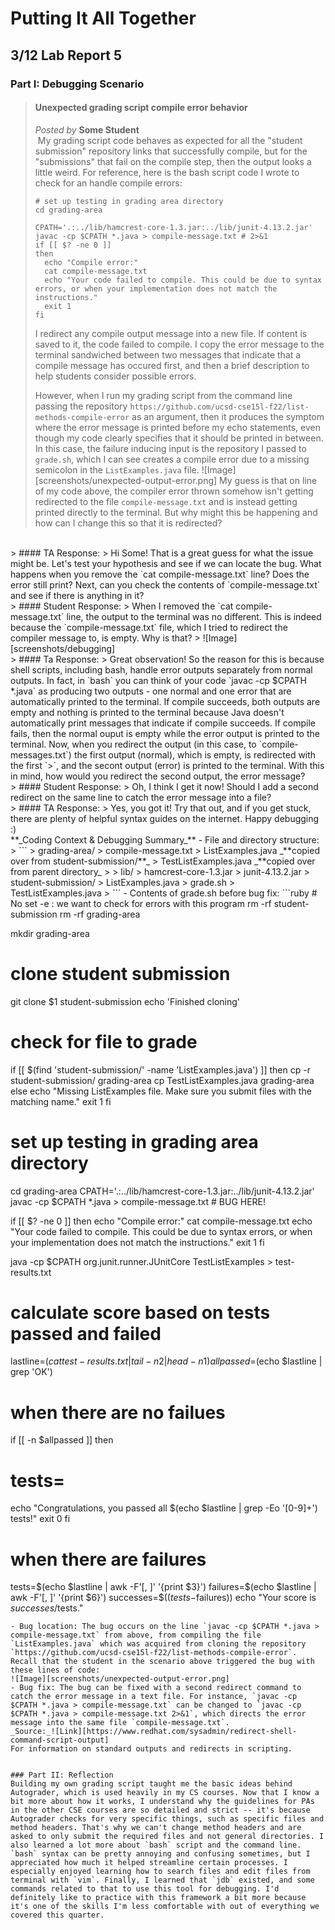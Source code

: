 # Putting It All Together
## 3/12 Lab Report 5
### Part I: Debugging Scenario

> #### Unexpected grading script compile error behavior
> _Posted by_ **Some Student**  
> &nbsp;My grading script code behaves as expected for all the "student submission" repository links that successfully compile, but for the "submissions" that fail on the compile step, then the output looks a little weird. For reference, here is the bash script code I wrote to check for an handle compile errors:
> ```
> # set up testing in grading area directory
> cd grading-area
>
> CPATH='.:../lib/hamcrest-core-1.3.jar:../lib/junit-4.13.2.jar'
> javac -cp $CPATH *.java > compile-message.txt # 2>&1
> if [[ $? -ne 0 ]]
> then
>   echo "Compile error:"
>   cat compile-message.txt
>   echo "Your code failed to compile. This could be due to syntax errors, or when your implementation does not match the instructions."
>   exit 1
> fi
> ```
> I redirect any compile output message into a new file. If content is saved to it, the code failed to compile. I copy the error message to the terminal sandwiched between two messages that indicate that a compile message has occured first, and then a brief description to help students consider possible errors.
>
> However, when I run my grading script from the command line passing the repository `https://github.com/ucsd-cse15l-f22/list-methods-compile-error` as an argument, then it produces the symptom where the error message is printed before my echo statements, even though my code clearly specifies that it should be printed in between. In this case, the failure inducing input is the repository I passed to `grade.sh`, which I can see creates a compile error due to a missing semicolon in the `ListExamples.java` file.
> ![Image][screenshots/unexpected-output-error.png]
> My guess is that on line of my code above, the compiler error thrown somehow isn't getting redirected to the file `compile-message.txt` and is instead getting printed directly to the terminal. But why might this be happening and how can I change this so that it is redirected?
<br/>
> #### TA Response:
> Hi Some! That is a great guess for what the issue might be. Let's test your hypothesis and see if we can locate the bug. What happens when you remove the `cat compile-message.txt` line? Does the error still print? Next, can you check the contents of `compile-message.txt` and see if there is anything in it?  
<br/>
> #### Student Response:
> When I removed the `cat compile-message.txt` line, the output to the terminal was no different. This is indeed because the `compile-message.txt` file, which I tried to redirect the compiler message to, is empty. Why is that?
> ![Image][screenshots/debugging]
<br/>
> #### Ta Response:
> Great observation! So the reason for this is because shell scripts, including bash, handle error outputs separately from normal outputs. In fact, in `bash` you can think of your code `javac -cp $CPATH *.java` as producing two outputs - one normal and one error that are automatically printed to the terminal. If compile succeeds, both outputs are empty and nothing is printed to the terminal because Java doesn't automatically print messages that indicate if compile succeeds. If compile fails, then the normal ouput is empty while the error output is printed to the terminal. Now, when you redirect the output (in this case, to `compile-messages.txt`) the first output (normal), which is empty, is redirected with the first `>`, and the secont output (error) is printed to the terminal. With this in mind, how would you redirect the second output, the error message?
<br/>
> #### Student Response:
> Oh, I think I get it now! Should I add a second redirect on the same line to catch the error message into a file?
<br/>
> #### TA Response:
> Yes, you got it! Try that out, and if you get stuck, there are plenty of helpful syntax guides on the internet. Happy debugging :)  
<br/>
**_Coding Context & Debugging Summary_**
- File and directory structure:
  > ```
  > grading-area/
  >    compile-message.txt
  >    ListExamples.java        _**copied over from student-submission/**_
  >    TestListExamples.java    _**copied over from parent directory_
  > 
  > lib/
  >     hamcrest-core-1.3.jar
  >     junit-4.13.2.jar
  > student-submission/
  >     ListExamples.java
  > grade.sh
  > TestListExamples.java
  > ```
- Contents of grade.sh before bug fix:
  ```ruby
  # No set -e : we want to check for errors with this program
  rm -rf student-submission
  rm -rf grading-area
  
  mkdir grading-area

  # clone student submission
  git clone $1 student-submission
  echo 'Finished cloning'

  # check for file to grade
  if [[ $(find 'student-submission/' -name 'ListExamples.java') ]]
  then
   cp -r student-submission/ grading-area
   cp TestListExamples.java grading-area
  else
   echo "Missing ListExamples file. Make sure you submit files with the matching name."
   exit 1
  fi

  # set up testing in grading area directory
  cd grading-area
  CPATH='.:../lib/hamcrest-core-1.3.jar:../lib/junit-4.13.2.jar'
  javac -cp $CPATH *.java > compile-message.txt # BUG HERE!
  
  if [[ $? -ne 0 ]]
  then
    echo "Compile error:"
    cat compile-message.txt
    echo "Your code failed to compile. This could be due to syntax errors, or when your implementation does not match the instructions."
    exit 1
  fi

  java -cp $CPATH org.junit.runner.JUnitCore TestListExamples > test-results.txt

  # calculate score based on tests passed and failed
  lastline=$(cat test-results.txt | tail -n 2|head -n 1)
  allpassed=$(echo $lastline | grep 'OK')
  # when there are no failues
  if [[ -n $allpassed ]]
  then
   # tests=
   echo "Congratulations, you passed all $(echo $lastline | grep -Eo '[0-9]+') tests!"
   exit 0
  fi

  # when there are failures
  tests=$(echo $lastline | awk -F'[, ]' '{print $3}')
  failures=$(echo $lastline | awk -F'[, ]' '{print $6}')
  successes=$(($tests-$failures))
  echo "Your score is $successes/$tests."
  ```
- Bug location: The bug occurs on the line `javac -cp $CPATH *.java > compile-message.txt` from above, from compiling the file `ListExamples.java` which was acquired from cloning the repository `https://github.com/ucsd-cse15l-f22/list-methods-compile-error`. Recall that the student in the scenario above triggered the bug with these lines of code:
  ![Image][screenshots/unexpected-output-error.png]
- Bug fix: The bug can be fixed with a second redirect command to catch the error message in a text file. For instance, `javac -cp $CPATH *.java > compile-message.txt` can be changed to `javac -cp $CPATH *.java > compile-message.txt 2>&1`, which directs the error message into the same file `compile-message.txt`.
_Source:_![Link][https://www.redhat.com/sysadmin/redirect-shell-command-script-output]  
For information on standard outputs and redirects in scripting.


### Part II: Reflection
Building my own grading script taught me the basic ideas behind Autograder, which is used heavily in my CS courses. Now that I know a bit more about how it works, I understand why the guidelines for PAs in the other CSE courses are so detailed and strict -- it's because Autograder checks for very specific things, such as specific files and method headers. That's why we can't change method headers and are asked to only submit the required files and not general directories. I also learned a lot more about `bash` script and the command line. `bash` syntax can be pretty annoying and confusing sometimes, but I appreciated how much it helped streamline certain processes. I especially enjoyed learning how to search files and edit files from terminal with `vim`. Finally, I learned that `jdb` existed, and some commands related to that to use this tool for debugging. I'd definitely like to practice with this framework a bit more because it's one of the skills I'm less comfortable with out of everything we covered this quarter.
